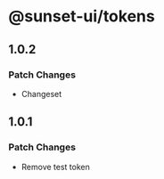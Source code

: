 # @sunset-ui/tokens

## 1.0.2

### Patch Changes

- Changeset

## 1.0.1

### Patch Changes

- Remove test token
